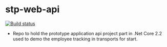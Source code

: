 # stp-web-api

[![Build status](https://dev.azure.com/Apptelier/Shuttle%20Tracker%20Prototype/_apis/build/status/STP%20Web%20api-CI)](https://dev.azure.com/Apptelier/Shuttle%20Tracker%20Prototype/_build/latest?definitionId=3)

- Repo to hold the prototype application api project part in .Net Core 2.2 used to demo the employee tracking in transports for start.
